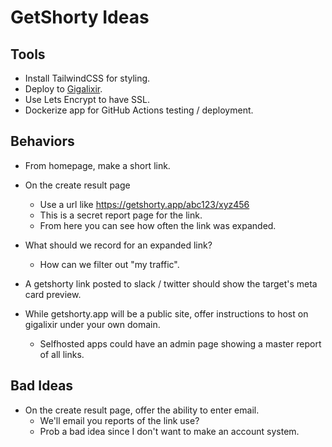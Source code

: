 # GetShorty Ideas

## Tools

* Install TailwindCSS for styling.
* Deploy to [Gigalixir](https://www.gigalixir.com/).
* Use Lets Encrypt to have SSL.
* Dockerize app for GitHub Actions testing / deployment.

## Behaviors

* From homepage, make a short link.
* On the create result page
	* Use a url like https://getshorty.app/abc123/xyz456
	* This is a secret report page for the link.
	* From here you can see how often the link was expanded.

* What should we record for an expanded link?
	* How can we filter out "my traffic".

* A getshorty link posted to slack / twitter should show the target's meta card preview.

* While getshorty.app will be a public site, offer instructions to host on gigalixir under your own domain.
	* Selfhosted apps could have an admin page showing a master report of all links.

## Bad Ideas

* On the create result page, offer the ability to enter email.
	* We'll email you reports of the link use? 
	* Prob a bad idea since I don't want to make an account system.